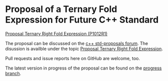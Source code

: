 # Proposal of a Ternary Fold Expression for Future C++ Standard 

[Proposal Ternary Right Fold Expression (P1012R1)](https://github.com/zingsheim/ProposalTernaryFold/blob/master/ProposalTernaryFold.pdf)

The proposal can be discussed on the 
[c++ std-proposals forum](https://groups.google.com/a/isocpp.org/forum/?fromgroups#!forum/std-proposals).
The disussion is availble under the topic 
[Proposal Ternary Right Fold Expression](https://groups.google.com/a/isocpp.org/forum/#!topic/std-proposals/MhP3pHEBIkc).

Pull requests and issue reports here on GitHub are welcome, too.

The latest version in progress of the proposal can be found on the [progress branch](https://github.com/zingsheim/ProposalTernaryFold/blob/progress/ProposalTernaryFold.md).
